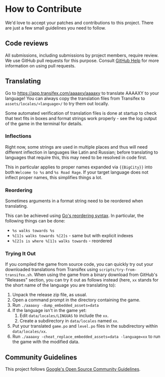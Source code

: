 # How to Contribute

We'd love to accept your patches and contributions to this project.
There are just a few small guidelines you need to follow.

## Code reviews

All submissions, including submissions by project members, require
review. We use GitHub pull requests for this purpose. Consult [GitHub
Help](https://help.github.com/articles/about-pull-requests/) for more
information on using pull requests.

## Translating

Go to <https://app.transifex.com/aaaaxy/aaaaxy> to translate AAAAXY to
your language! You can always copy the translation files from Transifex
to `assets/locales/<language>/` to try them out locally.

Some automated verification of translation files is done at startup to
check that text fits in boxes and format strings work properly - see the
log output of the game in the terminal for details.

### Inflections

Right now, some strings are used in multiple places and thus will need
different inflection in languages like Latin and Russian; before
translating to languages that require this, this may need to be resolved
in code first.

This in particular applies to proper names expanded via `{{BigCity}}`
into both `Welcome to %s` and `%s Road Rage`. If your target language
does not inflect proper names, this simplifies things a lot.

### Reordering

Sometimes arguments in a format string need to be reordered when
translating.

This can be achieved using [Go's reordering
syntax](https://pkg.go.dev/fmt#hdr-Explicit_argument_indexes). In
particular, the following things can be done:

-   `%s walks towards %s`
-   `%[1]s walks towards %[2]s` - same but with explicit indexes
-   `%[2]s is where %[1]s walks towards` - reordered

### Trying It Out

If you compiled the game from source code, you can quickly try out your
downloaded translations from Transifex using
`scripts/try-from-transifex.sh`. When using the game from a binary
download from GitHub's "Releases" section, you can try it out as follows
instead (here, `xx` stands for the short name of the language you are
translating to):

1.  Unpack the release zip file, as usual.
2.  Open a command prompt in the directory containing the game.
3.  Run `./aaaaxy -dump_embedded_assets=data`
4.  If the language isn't in the game yet:
    1.  Edit `data/locales/LINGUAS` to include the `xx`.
    2.  Create a subdirectory in `data/locales` named `xx`.
5.  Put your translated `game.po` and `level.po` files in the
    subdirectory within `data/locales/xx`.
6.  Run `./aaaaxy -cheat_replace_embedded_assets=data -language=xx` to
    run the game with the modified data.

## Community Guidelines

This project follows [Google's Open Source Community
Guidelines](https://opensource.google/conduct/).
